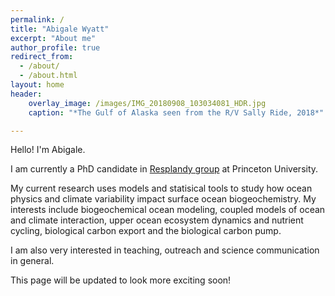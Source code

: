 ```yaml
---
permalink: /
title: "Abigale Wyatt"
excerpt: "About me"
author_profile: true
redirect_from: 
  - /about/
  - /about.html
layout: home
header:
    overlay_image: /images/IMG_20180908_103034081_HDR.jpg
    caption: "*The Gulf of Alaska seen from the R/V Sally Ride, 2018*"

---
```

<meta name="google-site-verification" content="wflcao7X2J4KLqDBTSJd8he1TBSp8xse6XHpN793NTQ" />

Hello! I'm Abigale.

I am currently a PhD candidate in [Resplandy group](http://resplandy.princeton.edu/) at Princeton University. 

My current research uses models and statisical tools to study how ocean physics and climate variability impact surface ocean biogeochemistry. My interests include biogeochemical ocean modeling, coupled models of ocean and climate interaction, upper ocean ecosystem dynamics and nutrient cycling, biological carbon export and the biological carbon pump. 

I am also very interested in teaching, outreach and science communication in general. 

This page will be updated to look more exciting soon!



